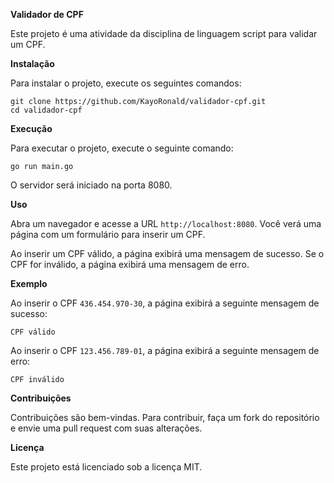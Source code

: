 **Validador de CPF**

Este projeto é uma atividade da disciplina de linguagem script para validar um CPF.

**Instalação**

Para instalar o projeto, execute os seguintes comandos:

```
git clone https://github.com/KayoRonald/validador-cpf.git
cd validador-cpf
```

**Execução**

Para executar o projeto, execute o seguinte comando:

```
go run main.go
```

O servidor será iniciado na porta 8080.

**Uso**

Abra um navegador e acesse a URL `http://localhost:8080`. Você verá uma página com um formulário para inserir um CPF.

Ao inserir um CPF válido, a página exibirá uma mensagem de sucesso. Se o CPF for inválido, a página exibirá uma mensagem de erro.

**Exemplo**

Ao inserir o CPF `436.454.970-30`, a página exibirá a seguinte mensagem de sucesso:

```
CPF válido
```

Ao inserir o CPF `123.456.789-01`, a página exibirá a seguinte mensagem de erro:

```
CPF inválido
```

**Contribuições**

Contribuições são bem-vindas. Para contribuir, faça um fork do repositório e envie uma pull request com suas alterações.

**Licença**

Este projeto está licenciado sob a licença MIT.
